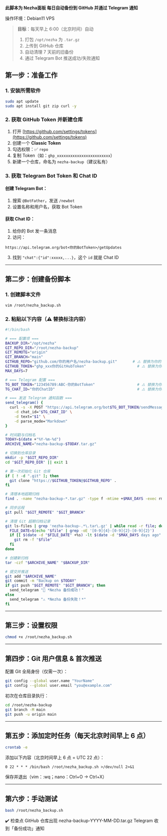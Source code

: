 **此脚本为 Nezha面板 每日自动备份到 GitHub 并通过 Telegram 通知**

操作环境：Debian11 VPS
> **目标**：每天早上 6:00（北京时间）自动  
> 1. 打包 `/opt/nezha` 为 `.tar.gz`  
> 2. 上传到 GitHub 仓库  
> 3. 自动清理 7 天前的旧备份  
> 4. 通过 Telegram Bot 推送成功/失败通知 

## 第一步：准备工作

### 1. 安装所需软件

```bash
sudo apt update
sudo apt install git zip curl -y
```

### 2. 获取 GitHub Token 并新建仓库

1. 打开 [https://github.com/settings/tokens](https://github.com/settings/tokens)
2. 创建一个  **Classic Token**
3. 勾选权限：✅ `repo`
4. 复制 Token（如：`ghp_xxxxxxxxxxxxxxxxxxxxxxxx`）
5. 新建一个仓库，命名为 `nezha-backup`（建议私有）

### 3. 获取 Telegram Bot Token 和 Chat ID

#### 创建 Telegram Bot：

1. 搜索 `@BotFather`，发送 `/newbot`
2. 设置名称和用户名，获取 Bot Token

#### 获取 Chat ID：

1. 给你的 Bot 发一条消息
2. 访问：

```
https://api.telegram.org/bot<你的BotToken>/getUpdates
```

3. 找到 `"chat":{"id":xxxxx,...}`，这个 `id` 就是 Chat ID

---

## 第二步：创建备份脚本

### 1. 创建脚本文件

```bash
vim /root/nezha_backup.sh
```

### 2. 粘贴以下内容（⚠️ 替换标注内容）

```bash
#!/bin/bash

# === 配置项 ===
BACKUP_DIR="/opt/nezha"
GIT_REPO_DIR="/root/nezha-backup"
GIT_REMOTE="origin"
GIT_BRANCH="main"
GITHUB_REPO="github.com/你的用户名/nezha-backup.git"       # ⚠️ 替换为你的仓库地址
GITHUB_TOKEN="ghp_xxx你的GitHubToken"                       # ⚠️ 替换为你的 GitHub Token
MAX_DAYS=7

# === Telegram 配置 ===
TG_BOT_TOKEN="123456789:ABC-你的BotToken"                   # ⚠️ 替换为你的 Bot Token
TG_CHAT_ID="你的ChatID"                                     # ⚠️ 替换为你的 Chat ID

# === 发送 Telegram 通知函数 ===
send_telegram() {
  curl -s -X POST "https://api.telegram.org/bot$TG_BOT_TOKEN/sendMessage" \
    -d chat_id="$TG_CHAT_ID" \
    -d text="$1" \
    -d parse_mode="Markdown"
}

# 时间戳与归档名
TODAY=$(date +"%Y-%m-%d")
ARCHIVE_NAME="nezha-backup-$TODAY.tar.gz"

# 切换到仓库目录
mkdir -p "$GIT_REPO_DIR"
cd "$GIT_REPO_DIR" || exit 1

# 第一次初始化 Git 仓库
if [ ! -d ".git" ]; then
  git clone "https://$GITHUB_TOKEN@$GITHUB_REPO" .
fi

# 清理本地超期归档
find . -name "nezha-backup-*.tar.gz" -type f -mtime +$MAX_DAYS -exec rm -f {} \;

# 同步远程
git pull "$GIT_REMOTE" "$GIT_BRANCH"

# 清理 Git 超期归档记录
git ls-files | grep 'nezha-backup-.*\.tar\.gz' | while read -r file; do
  FILE_DATE=$(echo "$file" | grep -oE '[0-9]{4}-[0-9]{2}-[0-9]{2}')
  if [[ $(date -d "$FILE_DATE" +%s) -lt $(date -d "$MAX_DAYS days ago" +%s) ]]; then
    git rm -f "$file"
  fi
done

# 创建新归档
tar -czf "$ARCHIVE_NAME" "$BACKUP_DIR"

# 提交并推送
git add "$ARCHIVE_NAME"
git commit -m "Backup on $TODAY"
if git push "$GIT_REMOTE" "$GIT_BRANCH"; then
  send_telegram "🎉 *Nezha 备份成功！"
else
  send_telegram "⚠️ *Nezha 备份失败！*"
fi

```

---

## 第三步：设置权限

```bash
chmod +x /root/nezha_backup.sh
```

---

## 第四步：Git 用户信息 & 首次推送

配置 Git 全局身份（仅需一次）：

```bash
git config --global user.name "YourName"
git config --global user.email "you@example.com"
```

初次在仓库目录执行：

```bash
cd /root/nezha-backup
git branch -M main
git push -u origin main
```

---

## 第五步：添加定时任务（每天北京时间早上 6 点）

```bash
crontab -e
```

添加以下内容（北京时间早上 6 点 = UTC 22 点）：

```cron
0 22 * * * /bin/bash /root/nezha_backup.sh >/dev/null 2>&1
```

保存并退出（vim：:wq；nano：Ctrl+O → Ctrl+X）

---

## 第六步：手动测试

```bash
bash /root/nezha_backup.sh
```

✔️ 检查点
GitHub 仓库出现 nezha-backup-YYYY-MM-DD.tar.gz
Telegram 收到「备份成功」通知

